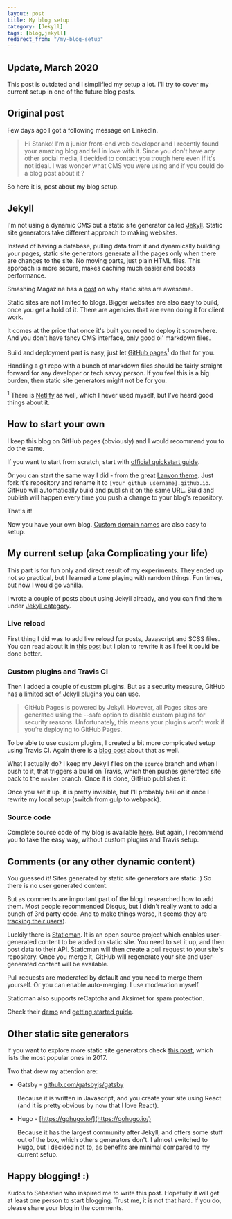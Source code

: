 ```yaml
---
layout: post
title: My blog setup
category: [Jekyll]
tags: [blog,jekyll]
redirect_from: "/my-blog-setup"
---
```



## Update, March 2020

This post is outdated and I simplified my setup a lot. I'll try to cover my current setup in one of the future blog posts.

## Original post

Few days ago I got a following message on LinkedIn.

> Hi Stanko! I'm a junior front-end web developer and I recently found your amazing blog and fell in love with it. Since you don't have any other social media, I decided to contact you trough here even if it's not ideal. I was wonder what CMS you were using and if you could do a blog post about it ?

So here it is, post about my blog setup.

## Jekyll

I'm not using a dynamic CMS but a static site generator called [Jekyll](http://jekyllrb.com/).
Static site generators take different approach to making websites.

Instead of having a database, pulling data from it and dynamically building your pages,
static site generators generate all the pages only when there are changes to the site.
No moving parts, just plain HTML files.
This approach is more secure, makes caching much easier and boosts performance.

Smashing Magazine has a
[post](https://www.smashingmagazine.com/2015/11/modern-static-website-generators-next-big-thing/)
on why static sites are awesome.

Static sites are not limited to blogs. Bigger websites are also easy to build, once you get a hold of it.
There are agencies that are even doing it for client work.

<!--more-->

It comes at the price that once it's built you need to deploy it somewhere.
And you don't have fancy CMS interface, only good ol' markdown files.

Build and deployment part is easy, just let [GitHub pages](https://pages.github.com/)<sup>1</sup> do that for you.

Handling a git repo with a bunch of markdown files should be fairly straight forward
for any developer or tech savvy person. If you feel this is a big burden,
then static site generators might not be for you.

<span class="Small"><sup>1</sup> There is [Netlify](https://www.netlify.com/) as well, which I never used myself, but I've heard good things about it.</span>

## How to start your own

I keep this blog on GitHub pages (obviously) and I would recommend you to do the same.

If you want to start from scratch, start with [official quickstart guide](http://jekyllrb.com/docs/quickstart/).

Or you can start the same way I did - from the great [Lanyon theme](http://lanyon.getpoole.com/).
Just fork it's repository and rename it to `[your github username].github.io`.
GitHub will automatically build and publish it on the same URL.
Build and publish will happen every time you push a change to your blog's repository.

That's it!

Now you have your own blog. [Custom domain names](https://help.github.com/articles/adding-or-removing-a-custom-domain-for-your-github-pages-site/)
are also easy to setup.

## My current setup (aka Complicating your life)

This part is for fun only and direct result of my experiments.
They ended up not so practical, but I learned a tone playing with random things.
Fun times, but now I would go vanilla.

I wrote a couple of posts about using Jekyll already, and you can find them under [Jekyll category](/category/jekyll/).

### Live reload

First thing I did was to add live reload for posts, Javascript and SCSS files.
You can read about it in [this post](/jekyll-gulp-workflow/) but I plan to rewrite it as I feel it could be done better.

### Custom plugins and Travis CI

Then I added a couple of custom plugins. But as a security measure, GitHub has a [limited set of Jekyll plugins](https://pages.github.com/versions/) you can use.

> GitHub Pages is powered by Jekyll. However, all Pages sites are generated using the --safe option to disable custom plugins for security reasons. Unfortunately, this means your plugins won’t work if you’re deploying to GitHub Pages.

To be able to use custom plugins, I created a bit more complicated setup using Travis CI.
Again there is a [blog post](/travis-jekyll-and-github-pages/) about that as well.

What I actually do? I keep my Jekyll files on the `source` branch and when I push to it, that triggers a build on Travis, which then pushes generated site back to the `master` branch. Once it is done, GitHub publishes it.

Once you set it up, it is pretty invisible, but I'll probably bail on it once I rewrite my local setup (switch from gulp to webpack).

### Source code

Complete source code of my blog is available [here](https://github.com/Stanko/Stanko.github.io/tree/source).
But again, I recommend you to take the easy way, without custom plugins and Travis setup.


## Comments (or any other dynamic content)

You guessed it! Sites generated by static site generators are static :)
So there is no user generated content.

But as comments are important part of the blog I researched how to add them.
Most people recommended Disqus, but I didn't really want to add a bunch of 3rd party code.
And to make things worse, it seems they are [tracking their users](https://notes.ayushsharma.in/2017/09/im-killing-disqus-comments-on-my-blog-heres-why)).

Luckily there is [Staticman](https://staticman.net/).
It is an open source project which enables user-generated content to be added on static site.
You need to set it up, and then post data to their API.
Staticman will then create a pull request to your site's repository.
Once you merge it, GitHub will regenerate your site and user-generated content will be available.

Pull requests are moderated by default and you need to merge them yourself.
Or you can enable auto-merging. I use moderation myself.

Staticman also supports reCaptcha and Aksimet for spam protection.

Check their [demo](https://staticman.net/demo) and [getting started guide](https://staticman.net/docs/).

## Other static site generators

If you want to explore more static site generators check [this post](https://www.netlify.com/blog/2017/05/25/top-ten-static-site-generators-of-2017/),
which lists the most popular ones in 2017.

Two that drew my attention are:

* Gatsby - [github.com/gatsbyjs/gatsby](https://github.com/gatsbyjs/gatsby)

  Because it is written in Javascript, and you create your site using React
  (and it is pretty obvious by now that I love React).

* Hugo - [https://gohugo.io/](https://gohugo.io/)

  Because it has the largest community after Jekyll,
  and offers some stuff out of the box, which others generators don't.
  I almost switched to Hugo, but I decided not to, as benefits are minimal compared to my current setup.


## Happy blogging! :)

Kudos to Sébastien who inspired me to write this post.
Hopefully it will get at least one person to start blogging.
Trust me, it is not that hard.
If you do, please share your blog in the comments.
